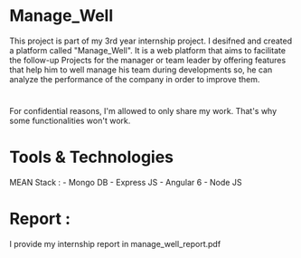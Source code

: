 # Manage_Well

This project is part of my 3rd year internship project. I desifned and created a platform called "Manage_Well". It is a web platform that aims to facilitate the follow-up Projects for the manager or team leader by offering features that help him to well manage his team during developments so, he can analyze the performance of the company in order to improve them.

#
For confidential reasons, I'm allowed to only share my work. That's why some functionalities won't work. 

# Tools & Technologies

MEAN Stack :
    - Mongo DB
    - Express JS
    - Angular 6
    - Node JS
    
# Report : 

I provide my internship report in manage_well_report.pdf
